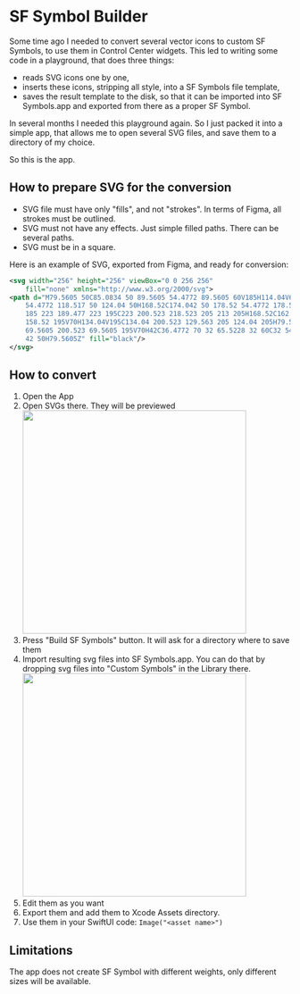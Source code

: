 # SF Symbol Builder

Some time ago I needed to convert several vector icons to custom SF Symbols, to use them in Control Center widgets. This led to writing
some code in a playground, that does three things:
 - reads SVG icons one by one,
 - inserts these icons, stripping all style, into a SF Symbols file template,
 - saves the result template to the disk, so that it can be imported into SF Symbols.app and exported from there as a proper SF Symbol.

In several months I needed this playground again. So I just packed it into a simple app, that allows me to open several SVG files, and
save them to a directory of my choice.

So this is the app.

## How to prepare SVG for the conversion

 - SVG file must have only "fills", and not "strokes". In terms of Figma, all strokes must be outlined.
 - SVG must not have any effects. Just simple filled paths. There can be several paths.
 - SVG must be in a square.

Here is an example of SVG, exported from Figma, and ready for conversion:

```xml
<svg width="256" height="256" viewBox="0 0 256 256"
    fill="none" xmlns="http://www.w3.org/2000/svg">
<path d="M79.5605 50C85.0834 50 89.5605 54.4772 89.5605 60V185H114.04V60C114.04 
    54.4772 118.517 50 124.04 50H168.52C174.042 50 178.52 54.4772 178.52 60V185H213C218.523 
    185 223 189.477 223 195C223 200.523 218.523 205 213 205H168.52C162.997 205 158.52 200.523
    158.52 195V70H134.04V195C134.04 200.523 129.563 205 124.04 205H79.5605C74.0378 205
    69.5605 200.523 69.5605 195V70H42C36.4772 70 32 65.5228 32 60C32 54.4772 36.4772 50
    42 50H79.5605Z" fill="black"/>
</svg>
```

## How to convert

 1. Open the App
 2. Open SVGs there. They will be previewed <img src="Documentation/Step 02.png" width="400"/>
 3. Press "Build SF Symbols" button. It will ask for a directory where to save them
 4. Import resulting svg files into SF Symbols.app. You can do that by dropping svg files into "Custom Symbols" in the Library there. <img src="Documentation/Step 04.png" width="400"/>
 5. Edit them as you want
 6. Export them and add them to Xcode Assets directory.
 7. Use them in your SwiftUI code: `Image("<asset name>")`


## Limitations

The app does not create SF Symbol with different weights, only different sizes will be available.
